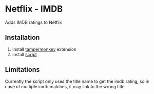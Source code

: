 # Netflix - IMDB
Adds IMDB ratings to Netflix
## Installation 
1) Install [tampermonkey](https://tampermonkey.net) extension
2) Install [script](https://github.com/ioannisioannou16/netflix-imdb/raw/master/netflix-imdb.user.js) 
## Limitations
Currently the script only uses the title name to get the imdb rating, so in case of multiple imdb matches, it may link to the wrong title. 
